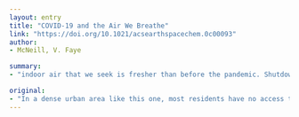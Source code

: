 ```yaml
---
layout: entry
title: "COVID-19 and the Air We Breathe"
link: "https://doi.org/10.1021/acsearthspacechem.0c00093"
author:
- McNeill, V. Faye

summary:
- "indoor air that we seek is fresher than before the pandemic. Shutdowns have resulted in much lower emissions of pollutants related to travel and commercial activity. Household electricity use has increased dramatically, and consumption patterns have shifted as a result of our new, more intensely domestic lifestyle. Conscientious city dwellers now ponder how to maintain safe social distance while sharing limited outdoor space with others. Official recommendations in the U.S."

original:
- "In a dense urban area like this one, most residents have no access to private outdoor space and rely on public parks for exercise, the mental health boost that comes from a connection with nature, and fresh air. Conscientious city dwellers now ponder how to maintain safe social distance while sharing limited outdoor space with others. Official recommendations in the United States have converged on 6 ft of distance as the rule of thumb(1) for avoiding the exchange of potentially infective respiratory droplets and aerosols, but these recommendations were devised on the basis of observations made in the 1930s for hospital environments.(2) Do they hold for outdoors, in a breeze? During exercise? In some places, the outdoor air that we seek is fresher than before the pandemic. Shutdowns have resulted in much lower emissions of pollutants related to travel and commercial activity, but other sources of air pollution have remained stable or even increased. Household electricity use has increased dramatically, and consumption patterns have shifted as a result of our new, more intensely domestic lifestyle. These changes in emissions coincide with the seasonal meteorological changes that come with the transition from winter into spring, complicating the identification and interpretation of trends from satellite data and long-term monitoring networks"
---
```


